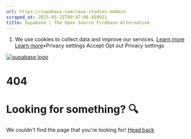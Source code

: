 ```yaml
---
url: https://supabase.com/case-studies-mobbin
scraped_at: 2025-05-25T09:47:08.459921
title: Supabase | The Open Source Firebase Alternative
---
```


  1. We use cookies to collect data and improve our services. [Learn more](https://supabase.com/privacy#8-cookies-and-similar-technologies-used-on-our-european-services)
[Learn more](https://supabase.com/privacy#8-cookies-and-similar-technologies-used-on-our-european-services)•Privacy settings
Accept Opt out Privacy settings


[![supabase logo](https://supabase.com/_next/image?url=https%3A%2F%2Ffrontend-assets.supabase.com%2Fwww%2Fd218d9190b87%2F_next%2Fstatic%2Fmedia%2Fsupabase-logo-wordmark--light.daaeffd3.png&w=256&q=75&dpl=dpl_9xPTPeSUKoDuygMmT5sPj6DB4mgG)](https://supabase.com/)
# 404
# Looking for something? 🔍
We couldn't find the page that you're looking for!
[Head back](https://supabase.com/)

